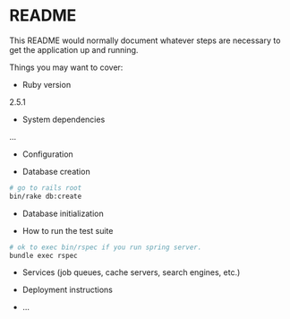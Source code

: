 # README

This README would normally document whatever steps are necessary to get the
application up and running.

Things you may want to cover:

* Ruby version

2.5.1

* System dependencies

...

* Configuration

* Database creation

```bash
# go to rails root
bin/rake db:create
```

* Database initialization

* How to run the test suite

```bash
# ok to exec bin/rspec if you run spring server.
bundle exec rspec
```

* Services (job queues, cache servers, search engines, etc.)

* Deployment instructions

* ...
